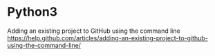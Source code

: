 # Python3
Adding an existing project to GitHub using the command line
https://help.github.com/articles/adding-an-existing-project-to-github-using-the-command-line/
